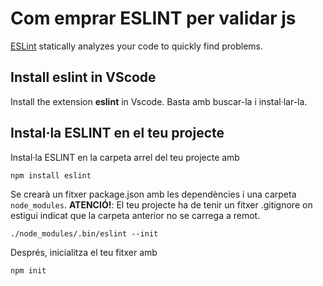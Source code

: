 # Com emprar ESLINT per validar js

[ESLint](https://eslint.org/) statically analyzes your code to quickly find problems.

## Install eslint in VScode

Install the extension **eslint** in Vscode. Basta amb buscar-la i instal·lar-la.

## Instal·la ESLINT en el teu projecte

Instal·la ESLINT en la carpeta arrel del teu projecte amb 

    npm install eslint

Se crearà un fitxer package.json amb les dependències i una carpeta `node_modules`. **ATENCIÓ!**: El teu projecte ha de tenir un fitxer .gitignore on estigui indicat que la carpeta anterior no se carrega a remot.

    ./node_modules/.bin/eslint --init

Després, inicialitza el teu fitxer amb

    npm init 


